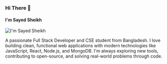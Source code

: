 ###  Hi There 👋
#### I'm Sayed Sheikh 
![I'm Sayed Sheikh ]([https://raw.githubusercontent.com/SayedSheikh/SayedSheikh/refs/heads/main/artwork.png])

A passionate Full Stack Developer and CSE student from Bangladesh. I love building clean, functional web applications with modern technologies like JavaScript, React, Node.js, and MongoDB. I'm always exploring new tools, contributing to open-source, and solving real-world problems through code.

